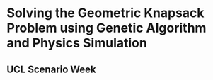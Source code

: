 # Solving the Geometric Knapsack Problem using Genetic Algorithm and Physics Simulation
## UCL Scenario Week

